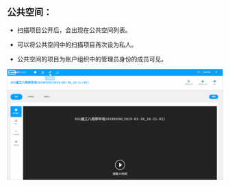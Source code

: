 ## 公共空间：

* 扫描项目公开后，会出现在公共空间列表。

* 可以将公共空间中的扫描项目再次设为私人。

* 公共空间的项目为账户组织中的管理员身份的成员可见。

![](/assets/云空间图片/共享空间.gif)

